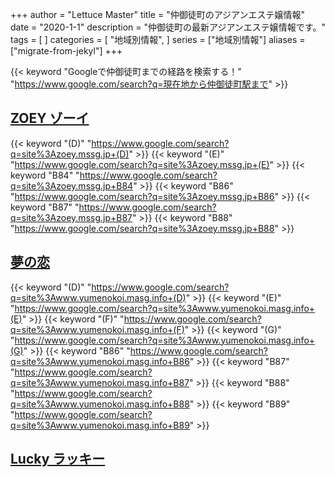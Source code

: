 +++
author = "Lettuce Master"
title = "仲御徒町のアジアンエステ嬢情報"
date = "2020-1-1"
description = "仲御徒町の最新アジアンエステ嬢情報です。"
tags = [
]
categories = [
    "地域別情報",
]
series = ["地域別情報"]
aliases = ["migrate-from-jekyl"]
+++

{{< keyword "Googleで仲御徒町までの経路を検索する！" "https://www.google.com/search?q=現在地から仲御徒町駅まで" >}}

## [ZOEY ゾーイ](http://zoey.mssg.jp/)
{{< keyword "(D)" "https://www.google.com/search?q=site%3Azoey.mssg.jp+(D)" >}} {{< keyword "(E)" "https://www.google.com/search?q=site%3Azoey.mssg.jp+(E)" >}} {{< keyword "B84" "https://www.google.com/search?q=site%3Azoey.mssg.jp+B84" >}} {{< keyword "B86" "https://www.google.com/search?q=site%3Azoey.mssg.jp+B86" >}} {{< keyword "B87" "https://www.google.com/search?q=site%3Azoey.mssg.jp+B87" >}} {{< keyword "B88" "https://www.google.com/search?q=site%3Azoey.mssg.jp+B88" >}} 

## [夢の恋](http://www.yumenokoi.masg.info/)
{{< keyword "(D)" "https://www.google.com/search?q=site%3Awww.yumenokoi.masg.info+(D)" >}} {{< keyword "(E)" "https://www.google.com/search?q=site%3Awww.yumenokoi.masg.info+(E)" >}} {{< keyword "(F)" "https://www.google.com/search?q=site%3Awww.yumenokoi.masg.info+(F)" >}} {{< keyword "(G)" "https://www.google.com/search?q=site%3Awww.yumenokoi.masg.info+(G)" >}} {{< keyword "B86" "https://www.google.com/search?q=site%3Awww.yumenokoi.masg.info+B86" >}} {{< keyword "B87" "https://www.google.com/search?q=site%3Awww.yumenokoi.masg.info+B87" >}} {{< keyword "B88" "https://www.google.com/search?q=site%3Awww.yumenokoi.masg.info+B88" >}} {{< keyword "B89" "https://www.google.com/search?q=site%3Awww.yumenokoi.masg.info+B89" >}} 

## [Lucky ラッキー](https://luckyrelax.jimdofree.com/)


